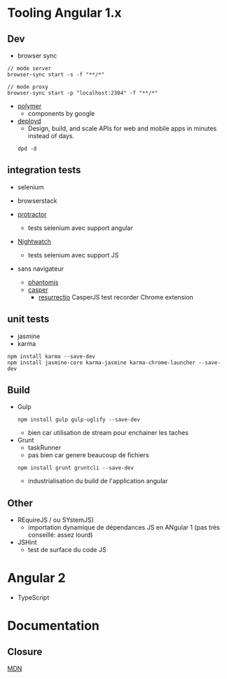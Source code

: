 # Tooling Angular 1.x

## Dev
* browser sync
```
// mode server
browser-sync start -s -f "**/*"

// mode proxy
browser-sync start -p "localhost:2304" -f "**/*"
```
* [polymer](https://www.polymer-project.org/1.0/)
   * components by google
* [deployd](http://deployd.com/)
   * Design, build, and scale APIs for web and mobile apps in minutes instead of days.
   ```
   dpd -d
   ```

## integration tests
   * selenium
   * browserstack
   * [protractor](http://www.protractortest.org/)
     * tests selenium avec support angular
   * [Nightwatch](http://nightwatchjs.org/)
      * tests selenium avec support JS

   * sans navigateur
      * [phantomjs](http://phantomjs.org/)
      * [casper](http://casperjs.org/)
         * [resurrectio](https://github.com/ebrehault/resurrectio) CasperJS test recorder Chrome extension

## unit tests
   * jasmine
   * karma
   ```
   npm install karma --save-dev
   npm install jasmine-core karma-jasmine karma-chrome-launcher --save-dev
   ```

## Build
   * Gulp
      ```
      npm install gulp gulp-uglify --save-dev
      ```
      * bien car utilisation de stream pour enchainer les taches
   * Grunt
      * taskRunner
      * pas bien car genere beaucoup de fichiers
      ```
      npm install grunt gruntcli --save-dev
      ```
      * industrialisation du build de l'application angular

## Other
* REquireJS / ou SYstemJS)
   * importation dynamique de dépendances JS en ANgular 1 (pas très conseillé: assez lourd)
* JSHint
   * test de surface du code JS

# Angular 2
* TypeScript

# Documentation
## Closure
[MDN](https://developer.mozilla.org/fr/docs/Web/JavaScript/Closures)
